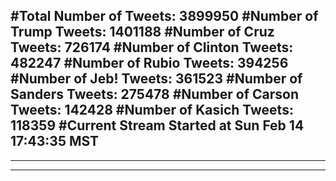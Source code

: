 #Total Number of Tweets: 3899950 
#Number of Trump Tweets: 1401188
#Number of Cruz Tweets: 726174
#Number of Clinton Tweets: 482247
#Number of Rubio Tweets: 394256
#Number of Jeb! Tweets: 361523
#Number of Sanders Tweets: 275478
#Number of Carson Tweets: 142428
#Number of Kasich Tweets: 118359
#Current Stream Started at Sun Feb 14 17:43:35 MST
---
---
---
